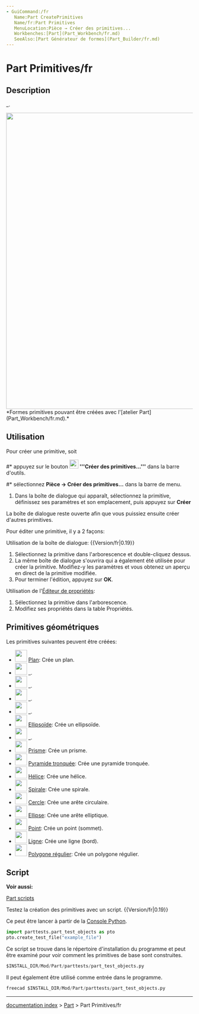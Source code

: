 ```yaml
---
- GuiCommand:/fr
   Name:Part CreatePrimitives
   Name/fr:Part Primitives
   MenuLocation:Pièce → Créer des primitives...
   Workbenches:[Part](Part_Workbench/fr.md)
   SeeAlso:[Part Générateur de formes](Part_Builder/fr.md)
---
```


# Part Primitives/fr

## Description

_.

<img alt="" src=images/Part_Primitives_example.png  style="width:800px;"> 
*Formes primitives pouvant être créées avec l'[atelier Part](Part_Workbench/fr.md).*

## Utilisation

Pour créer une primitive, soit

\#\* appuyez sur le bouton **<img src="images/Part_Primitives.svg" width=24px> '''Créer des primitives...'''** dans la barre d\'outils.

\#\* sélectionnez **Pièce → Créer des primitives...** dans la barre de menu.

1.  Dans la boîte de dialogue qui apparaît, sélectionnez la primitive, définissez ses paramètres et son emplacement, puis appuyez sur **Créer**

La boîte de dialogue reste ouverte afin que vous puissiez ensuite créer d\'autres primitives.

Pour éditer une primitive, il y a 2 façons:

Utilisation de la boîte de dialogue: {{Version/fr|0.19}}

1.  Sélectionnez la primitive dans l\'arborescence et double-cliquez dessus.
2.  La même boîte de dialogue s\'ouvrira qui a également été utilisée pour créer la primitive. Modifiez-y les paramètres et vous obtenez un aperçu en direct de la primitive modifiée.
3.  Pour terminer l\'édition, appuyez sur **OK**.

Utilisation de l\'[Éditeur de propriétés](Property_editor/fr.md):

1.  Sélectionnez la primitive dans l\'arborescence.
2.  Modifiez ses propriétés dans la table Propriétés.

## Primitives géométriques 

Les primitives suivantes peuvent être créées:

-   <img alt="" src=images/Part_Plane.svg  style="width:32px;"> [Plan](Part_Plane/fr.md): Crée un plan.
-   <img alt="" src=images/Tree_Part_Box_Parametric.svg  style="width:32px;"> _.
-   <img alt="" src=images/Tree_Part_Cylinder_Parametric.svg  style="width:32px;"> _.
-   <img alt="" src=images/Tree_Part_Cone_Parametric.svg  style="width:32px;"> _.
-   <img alt="" src=images/Tree_Part_Sphere_Parametric.svg  style="width:32px;"> _.
-   <img alt="" src=images/Part_Ellipsoid.svg  style="width:32px;"> [Ellipsoïde](Part_Ellipsoid/fr.md): Crée un ellipsoïde.
-   <img alt="" src=images/Tree_Part_Torus_Parametric.svg  style="width:32px;"> _.
-   <img alt="" src=images/Part_Prism.svg  style="width:32px;"> [Prisme](Part_Prism/fr.md): Crée un prisme.
-   <img alt="" src=images/Part_Wedge.svg  style="width:32px;"> [Pyramide tronquée](Part_Wedge/fr.md): Crée une pyramide tronquée.
-   <img alt="" src=images/Part_Helix.svg  style="width:32px;"> [Hélice](Part_Helix/fr.md): Crée une hélice.
-   <img alt="" src=images/Part_Spiral.svg  style="width:32px;"> [Spirale](Part_Spiral/fr.md): Crée une spirale.
-   <img alt="" src=images/Part_Circle.svg  style="width:32px;"> [Cercle](Part_Circle/fr.md): Crée une arête circulaire.
-   <img alt="" src=images/Part_Ellipse.svg  style="width:32px;"> [Ellipse](Part_Ellipse/fr.md): Crée une arête elliptique.
-   <img alt="" src=images/Part_Point.svg  style="width:32px;"> [Point](Part_Point.md): Crée un point (sommet).
-   <img alt="" src=images/Part_Line.svg  style="width:32px;"> [Ligne](Part_Line/fr.md): Crée une ligne (bord).
-   <img alt="" src=images/Part_RegularPolygon.svg  style="width:32px;"> [Polygone régulier](Part_RegularPolygon/fr.md): Crée un polygone régulier.

## Script


**Voir aussi:**

[Part scripts](Part_scripting/fr.md)

Testez la création des primitives avec un script. {{Version/fr|0.19}}

Ce peut être lancer à partir de la [Console Python](Python_console/fr.md). 
```python
import parttests.part_test_objects as pto
pto.create_test_file("example_file")
```

Ce script se trouve dans le répertoire d\'installation du programme et peut être examiné pour voir comment les primitives de base sont construites. 
```python
$INSTALL_DIR/Mod/Part/parttests/part_test_objects.py
```

Il peut également être utilisé comme entrée dans le programme. 
```python
freecad $INSTALL_DIR/Mod/Part/parttests/part_test_objects.py
```

---
[documentation index](../README.md) > [Part](Part_Workbench.md) > Part Primitives/fr
